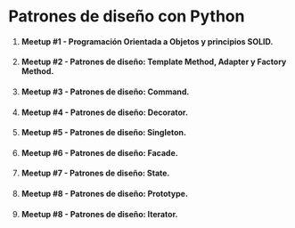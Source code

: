 # Patrones de diseño con Python

1. #### Meetup #1 - Programación Orientada a Objetos y principios SOLID.

2. #### Meetup #2 - Patrones de diseño: Template Method, Adapter y Factory Method.

3. #### Meetup #3 - Patrones de diseño: Command.

4. #### Meetup #4 - Patrones de diseño: Decorator.

5. #### Meetup #5 - Patrones de diseño: Singleton.

6. #### Meetup #6 - Patrones de diseño: Facade.

7. #### Meetup #7 - Patrones de diseño: State.

8. #### Meetup #8 - Patrones de diseño: Prototype.

9. #### Meetup #8 - Patrones de diseño: Iterator.
